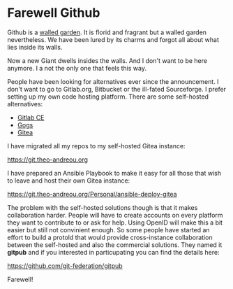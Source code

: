 # Farewell Github

Github is a [walled garden](https://en.wikipedia.org/wiki/Closed_platform). It is florid and fragrant but a walled garden nevertheless. We have been lured by its charms and forgot all about what lies inside its walls.

Now a new Giant dwells insides the walls. And I don't want to be here anymore. I a not the only one that feels this way.

People have been looking for alternatives ever since the announcement. I don't want to go to Gitlab.org, Bitbucket or the ill-fated Sourceforge. I prefer setting up my own code hosting platform. There are some self-hosted alternatives:

* [Gitlab CE](https://gitlab.com/gitlab-org/gitlab-ce)
* [Gogs](https://gogs.io/)
* [Gitea](https://gitea.io)

I have migrated all my repos to my self-hosted Gitea instance:

https://git.theo-andreou.org

I have prepared an Ansible Playbook to make it easy for all those that wish to leave and host their own Gitea instance:

https://git.theo-andreou.org/Personal/ansible-deploy-gitea

The problem with the self-hosted solutions though is that it makes collaboration harder. People will have to create accounts on every platform they want to contribute to or ask for help. Using OpenID will make this a bit easier but still not convinient enough. So some people have started an effort to build a protold that would provide cross-instance collaboration between the self-hosted and also the commercial solutions. They named it **gitpub** and if you interested in particupating you can find the details here:

https://github.com/git-federation/gitpub

Farewell!
